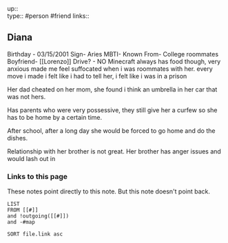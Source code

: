 up::  
type:: #person #friend
links::
## Diana

Birthday - 03/15/2001
Sign- Aries
MBTI-
Known From- College roommates
Boyfriend- [[Lorenzo]]
Drive? - NO
Minecraft
always has food though, 
very anxious
made me feel suffocated when i was roommates with her. 
every move i made i felt like i had to tell her, i felt like i was in a prison

Her dad cheated on her mom, she found i think an umbrella in her car that was not hers.

Has parents who were very possessive, they still give her a curfew so she has to be home by a certain time.

After school, after a long day she would be forced to go home and do the dishes.

Relationship with her brother is not great.
Her brother has anger issues and would lash out in 
### Links to this page
These notes point directly to this note. But this note doesn't point back.
```dataview
LIST
FROM [[#]]
and !outgoing([[#]])
and -#map

SORT file.link asc
```



